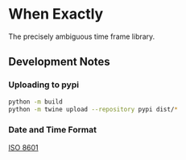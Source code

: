 # When Exactly

The precisely ambiguous time frame library.

## Development Notes

### Uploading to pypi

```bash
python -m build
python -m twine upload --repository pypi dist/*
```

### Date and Time Format

[ISO 8601](https://en.wikipedia.org/wiki/ISO_8601)
